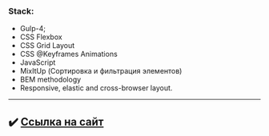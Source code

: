 ### Stack:
* Gulp-4;
* CSS Flexbox
* CSS Grid Layout
* CSS @Keyframes Animations
* JavaScript
* MixItUp (Сортировка и фильтрация элементов)
* BEM methodology
* Responsive, elastic and cross-browser layout.

---

## :heavy_check_mark: [Ссылка на сайт](https://androfficial.github.io/site-1)
